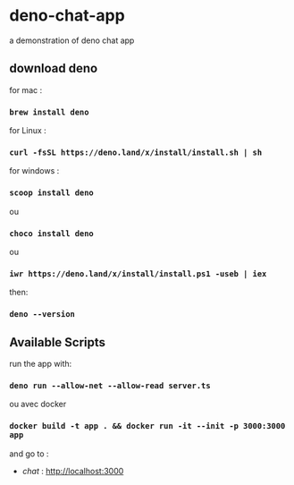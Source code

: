 # deno-chat-app
a demonstration of deno chat app

## download deno

for mac :
### `brew install deno`
for Linux :
### `curl -fsSL https://deno.land/x/install/install.sh | sh`
for windows :
### `scoop install deno`
ou
### `choco install deno `
ou
### `iwr https://deno.land/x/install/install.ps1 -useb | iex`
then:
### `deno --version`


## Available Scripts
run the app with:
### `deno run --allow-net --allow-read server.ts`
ou avec docker
### `docker build -t app . && docker run -it --init -p 3000:3000 app`

and go to :
* *chat* : [http://localhost:3000](http://localhost:3000)


